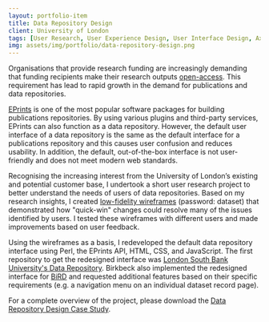 ```yaml
---
layout: portfolio-item
title: Data Repository Design
client: University of London
tags: [User Research, User Experience Design, User Interface Design, Axure RP, HTML, CSS, Bootstrap, JavaScript, Perl]
img: assets/img/portfolio/data-repository-design.png
---
```


Organisations that provide research funding are increasingly demanding that funding recipients make their research outputs [open-access](https://en.wikipedia.org/wiki/Open_access). This requirement has lead to rapid growth in the demand for publications and data repositories.

[EPrints](http://www.eprints.org/uk/) is one of the most popular software packages for building publications repositories. By using various plugins and third-party services, EPrints can also function as a data repository. However, the default user interface of a data repository is the same as the default interface for a publications repository and this causes user confusion and reduces usability. In addition, the default, out-of-the-box interface is not user-friendly and does not meet modern web standards.

Recognising the increasing interest from the University of London’s existing and potential customer base, I undertook a short user research project to better understand the needs of users of data repositories. Based on my research insights, I created [low-fidelity wireframes](http://8u3vew.axshare.com) (password: dataset) that demonstrated how "quick-win" changes could resolve many of the issues identified by users. I tested these wireframes with different users and made improvements based on user feedback.  

Using the wireframes as a basis, I redeveloped the default data repository interface using Perl, the EPrints API, HTML, CSS, and JavaScript. The first repository to get the redesigned interface was [London South Bank University's Data Repository](http://w01.lsbudrtest.da.ulcc.ac.uk). Birkbeck also implemented the redesigned interface for [BiRD](http://researchdata.bbk.ac.uk/) and requested additional features based on their specific requirements (e.g. a navigation menu on an individual dataset record page).

For a complete overview of the project, please download the [Data Repository Design Case Study](/assets/docs/portfolio/data-repository-design/data_repo_design_case_study.pdf).
